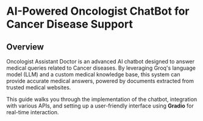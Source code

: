 # **AI-Powered Oncologist ChatBot for Cancer Disease Support**
## **Overview**

Oncologist Assistant Doctor is an advanced AI chatbot designed to answer medical queries related to Cancer diseases. By leveraging Groq's language model (LLM) and a custom medical knowledge base, this system can provide accurate medical answers, powered by documents extracted from trusted medical websites.

This guide walks you through the implementation of the chatbot, integration with various APIs, and setting up a user-friendly interface using **Gradio** for real-time interaction.

